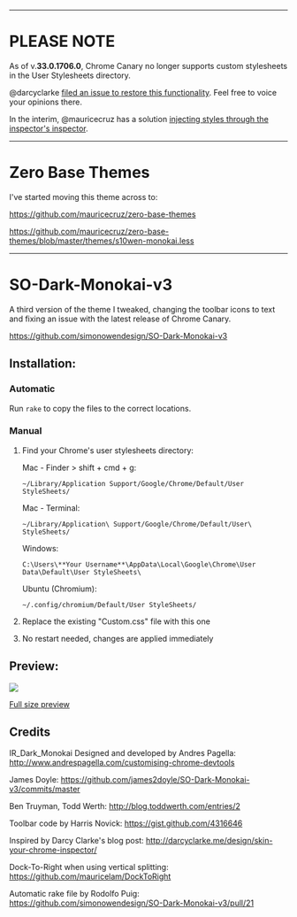 ***

# PLEASE NOTE

As of v.**33.0.1706.0**, Chrome Canary no longer supports custom stylesheets in the User Stylesheets directory.

@darcyclarke [filed an issue to restore this functionality](https://code.google.com/p/chromium/issues/detail?can=4&start=0&num=100&q=&colspec=ID%20Pri%20M%20Iteration%20ReleaseBlock%20Cr%20Status%20Owner%20Summary%20OS%20Modified&groupby=&sort=&id=318566).  Feel free to voice your opinions there.

In the interim, @mauricecruz has a solution [injecting styles through the inspector's inspector](https://github.com/mauricecruz/chrome-devtools-zerodarkmatrix-theme/blob/master/getDevTheme.js).


***


# Zero Base Themes

I've started moving this theme across to:

https://github.com/mauricecruz/zero-base-themes

https://github.com/mauricecruz/zero-base-themes/blob/master/themes/s10wen-monokai.less


***


# SO-Dark-Monokai-v3

A third version of the theme I tweaked, changing the toolbar icons to text and fixing an issue with the latest release of Chrome Canary.

https://github.com/simonowendesign/SO-Dark-Monokai-v3


## Installation:


### Automatic

Run `rake` to copy the files to the correct locations.


### Manual

1. Find your Chrome's user stylesheets directory:

	Mac - Finder > shift + cmd + g:

	`~/Library/Application Support/Google/Chrome/Default/User StyleSheets/`

	Mac - Terminal:

	`~/Library/Application\ Support/Google/Chrome/Default/User\ StyleSheets/`

	Windows:

	`C:\Users\**Your Username**\AppData\Local\Google\Chrome\User Data\Default\User StyleSheets\`

	Ubuntu (Chromium):

	`~/.config/chromium/Default/User StyleSheets/`



2. Replace the existing "Custom.css" file with this one

3. No restart needed, changes are applied immediately


## Preview:
<img src="http://farm8.staticflickr.com/7419/10066326275_14d203a033_b.jpg">

[Full size preview](http://farm8.staticflickr.com/7419/10066326275_470154922b_o.png)


## Credits

IR_Dark_Monokai
Designed and developed by Andres Pagella:
http://www.andrespagella.com/customising-chrome-devtools

James Doyle:
https://github.com/james2doyle/SO-Dark-Monokai-v3/commits/master

Ben Truyman, Todd Werth:
http://blog.toddwerth.com/entries/2

Toolbar code by Harris Novick:
https://gist.github.com/4316646

Inspired by Darcy Clarke's blog post:
http://darcyclarke.me/design/skin-your-chrome-inspector/

Dock-To-Right when using vertical splitting:
https://github.com/mauricelam/DockToRight

Automatic rake file by Rodolfo Puig:
https://github.com/simonowendesign/SO-Dark-Monokai-v3/pull/21

